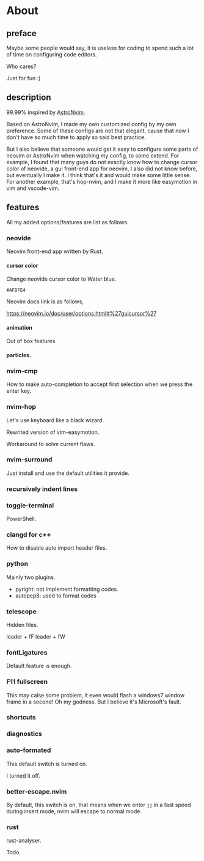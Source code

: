 # About

## preface

Maybe some people would say, it is useless for coding to spend such a lot of time on configuring code editors.

Who cares?

Just for fun :)

## description

99.99% inspired by [AstroNvim](https://github.com/AstroNvim).

Based on AstroNvim, I made my own customized config by my own preference. Some of these configs are not that elegant, cause that now I don't have so much time to apply so said best practice.

But I also believe that someone would get it easy to configure some parts of neovim or AstroNvim when watching my config, to some extend. For example, I found that many guys do not exactly know how to change cursor color of neovide, a gui front-end app for neovim, I also did not know before, but eventually I make it. I think that's it and would make some little sense. For another example, that's hop-nvim, and I make it more like easymotion in vim and vscode-vim.

## features

All my added options/features are list as follows.

### neovide

Neovim front-end app written by Rust. 

#### cursor color

Change neovide cursor color to Water blue.

```
#AFDFE4
```

Neovim docs link is as follows,

<https://neovim.io/doc/user/options.html#%27guicursor%27>

#### animation

Out of box features.

#### particles.

### nvim-cmp

How to make auto-completion to accept first selection when we press the enter key.

### nvim-hop

Let's use keyboard like a black wizard.

Rewrited version of vim-easymotion.

Workaround to solve current flaws.

### nvim-surround

Just install and use the default utilities it provide.

### recursively indent lines


### toggle-terminal

PowerShell.

### clangd for c++

How to disable auto import header files.

### python

Mainly two plugins.

- pyright: not implement formatting codes.
- autopep8: used to format codes

### telescope

Hidden files.

leader + fF
leader + fW

### fontLigatures

Default feature is enough.

### F11 fullscreen

This may calse some problem, it even would flash a windows7 window frame in a second! Oh my godness. But I believe it's Microsoft's fault.

### shortcuts

### diagnostics

### auto-formated

This default switch is turned on.

I turned it off.

### better-escape.nvim

By default, this switch is on, that means when we enter `jj` in a fast speed during insert mode, nvim will escape to normal mode.

### rust

rust-analyser.

Todo.

